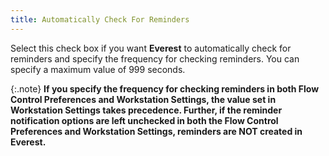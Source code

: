 ```yaml
---
title: Automatically Check For Reminders
---
```



Select this check box if you want **Everest**  to automatically check for reminders and specify the frequency for checking  reminders. You can specify a maximum value of 999 seconds.


{:.note}
**If you specify the frequency for checking  reminders in both **Flow Control Preferences**  and **Workstation Settings**, the  value set in **Workstation 
 Settings** takes precedence. Further, if the reminder notification  options are left unchecked in both the **Flow 
 Control Preferences** and **Workstation 
 Settings**, reminders are **NOT**  created in **Everest**.**
